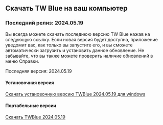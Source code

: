 <!-- 
.. title: скачать
.. slug: downloads
.. date: 2016-10-03 04:45:39 UTC-05:00
.. tags: 
.. category: 
.. link: 
.. description: 
.. type: text
-->

## Скачать TW Blue на ваш компьютер

### Последний релиз: 2024.05.19

Вы всегда можете скачать последнюю версию TW Blue нажав на следующую ссылку. Если новая версия будет доступна, приложение уведомит вас, как только вы запустите его, и вы сможете автоматически загрузить и установить данное обновление. Не забывайте, что вы также можете проверить наличие обновлений в меню Справки.

Последняя версия: 2024.05.19  

#### Установочная версия

[Скачать установочную версию TWBlue 2024.05.19 для windows](https://github.com/MCV-Software/TWBlue/releases/download/v2024.05.19/TWBlue_setup_v2024.05.19.exe)

#### Портабельные версии

[Скачать TWBlue 2024.05.19](https://github.com/MCV-Software/TWBlue/releases/download/v2024.05.19/TWBlue_portable_v2024.05.19.zip)